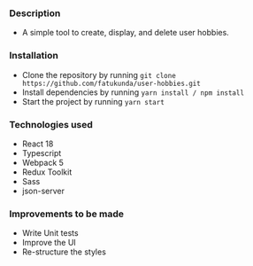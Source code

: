 ### Description

-   A simple tool to create, display, and delete user hobbies.

### Installation

-   Clone the repository by running `git clone https://github.com/fatukunda/user-hobbies.git`
-   Install dependencies by running `yarn install / npm install`
-   Start the project by running `yarn start`

### Technologies used

-   React 18
-   Typescript
-   Webpack 5
-   Redux Toolkit
-   Sass
-   json-server

### Improvements to be made

-   Write Unit tests
-   Improve the UI
-   Re-structure the styles
